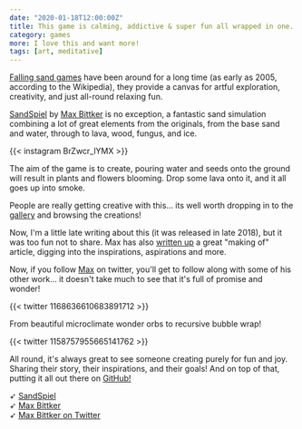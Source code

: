 ```yaml
---
date: "2020-01-18T12:00:00Z"
title: This game is calming, addictive & super fun all wrapped in one.
category: games
more: I love this and want more!
tags: [art, meditative]
---
```


[Falling sand games](https://en.wikipedia.org/wiki/Falling-sand_game) have been around for a long time (as early as 2005, according to the Wikipedia), they provide a canvas for artful exploration, creativity, and just all-round relaxing fun.

[SandSpiel](https://sandspiel.club/) by [Max Bittker](https://maxbittker.com/) is no exception, a fantastic sand simulation combining a lot of great elements from the originals, from the base sand and water, through to lava, wood, fungus, and ice.

{{< instagram BrZwcr_lYMX >}}

The aim of the game is to create, pouring water and seeds onto the ground will result in plants and flowers blooming. Drop some lava onto it, and it all goes up into smoke. 

People are really getting creative with this... its well worth dropping in to the [gallery](https://sandspiel.club/browse/) and browsing the creations!

Now, I'm a little late writing about this (it was released in late 2018), but it was too fun not to share. Max has also [written up](https://maxbittker.github.io/making-sandspiel) a great "making of" article, digging into the inspirations, aspirations and more.

<!--more-->

Now, if you follow [Max](https://twitter.com/MaxBittker) on twitter, you'll get to follow along with some of his other work... it doesn't take much to see that it's full of promise and wonder!

{{< twitter 1168636610683891712 >}}

From beautiful microclimate wonder orbs to recursive bubble wrap!

{{< twitter 1158757955665141762 >}}

All round, it's always great to see someone creating purely for fun and joy. Sharing their story, their inspirations, and their goals! And on top of that, putting it all out there on [GitHub!](https://github.com/MaxBittker/sandspiel)

➶ [SandSpiel](https://sandspiel.club/)  
➶ [Max Bittker](https://maxbittker.com/)  
➶ [Max Bittker on Twitter](https://twitter.com/MaxBittker)
